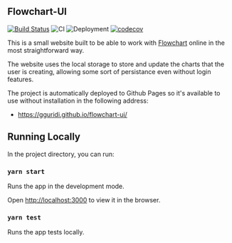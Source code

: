 ## Flowchart-UI

[![Build Status](https://travis-ci.org/gguridi/flowchart-ui.svg?branch=master)](https://travis-ci.org/gguridi/flowchart-ui)
![CI](https://github.com/gguridi/flowchart-ui/workflows/CI/badge.svg?branch=master)
![Deployment](https://github.com/gguridi/flowchart-ui/workflows/Deployment/badge.svg?branch=master)
[![codecov](https://codecov.io/gh/gguridi/flowchart-ui/branch/master/graph/badge.svg)](https://codecov.io/gh/gguridi/flowchart-ui)


This is a small website built to be able to work with [Flowchart](http://flowchart.js.org/)
online in the most straightforward way.

The website uses the local storage to store and update the charts that the user is creating, 
allowing some sort of persistance even without login features.

The project is automatically deployed to Github Pages so it's available to use without 
installation in the following address:

- https://gguridi.github.io/flowchart-ui/

## Running Locally

In the project directory, you can run:

### `yarn start`

Runs the app in the development mode.

Open [http://localhost:3000](http://localhost:3000) to view it in the browser.

### `yarn test`

Runs the app tests locally.
